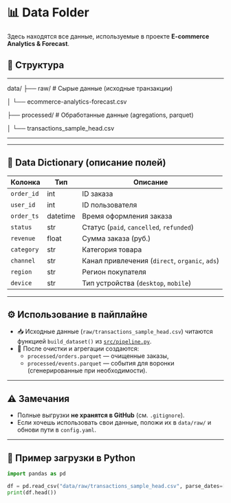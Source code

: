 # 📊 Data Folder

Здесь находятся все данные, используемые в проекте **E-commerce Analytics & Forecast**.

## 📁 Структура
---

data/
├── raw/ # Сырые данные (исходные транзакции)

│ └── ecommerce-analytics-forecast.csv

├── processed/ # Обработанные данные (agregations, parquet)

│ └── transactions_sample_head.csv

---

---

## 📘 Data Dictionary (описание полей)

| Колонка | Тип | Описание |
|----------|------|----------|
| `order_id` | int | ID заказа |
| `user_id` | int | ID пользователя |
| `order_ts` | datetime | Время оформления заказа |
| `status` | str | Статус (`paid`, `cancelled`, `refunded`) |
| `revenue` | float | Сумма заказа (руб.) |
| `category` | str | Категория товара |
| `channel` | str | Канал привлечения (`direct`, `organic`, `ads`) |
| `region` | str | Регион покупателя |
| `device` | str | Тип устройства (`desktop`, `mobile`) |

---

## ⚙️ Использование в пайплайне

- 📥 Исходные данные (`raw/transactions_sample_head.csv`) читаются функцией `build_dataset()` из [`src/pipeline.py`](../src/pipeline.py).  
- 🧹 После очистки и агрегации создаются:
  - `processed/orders.parquet` — очищенные заказы,
  - `processed/events.parquet` — события для воронки (сгенерированные при необходимости).

---

## ⚠️ Замечания

- Полные выгрузки **не хранятся в GitHub** (см. `.gitignore`).
- Если хочешь использовать свои данные, положи их в `data/raw/` и обнови пути в `config.yaml`.

---

## 📎 Пример загрузки в Python

```python
import pandas as pd

df = pd.read_csv("data/raw/transactions_sample_head.csv", parse_dates=["order_ts"])
print(df.head())

